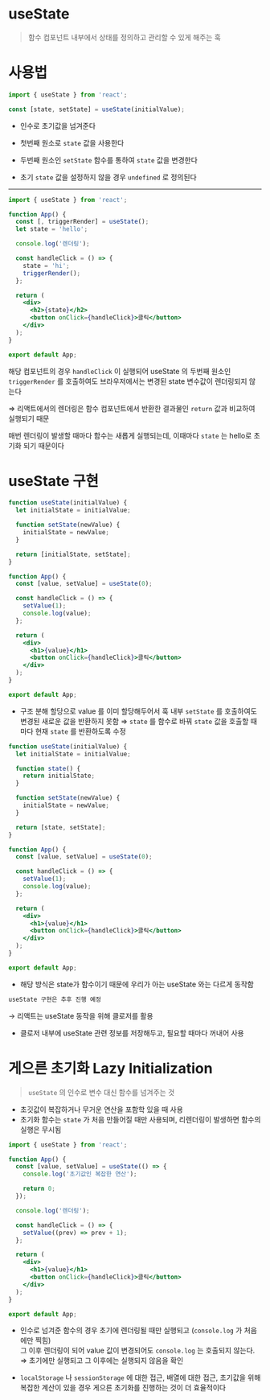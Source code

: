 # useState

> 함수 컴포넌트 내부에서 상태를 정의하고 관리할 수 있게 해주는 훅

# 사용법

```jsx
import { useState } from 'react';

const [state, setState] = useState(initialValue);
```

- 인수로 초기값을 넘겨준다

- 첫번째 원소로 `state` 값을 사용한다
- 두번째 원소인 `setState` 함수를 통하여 `state` 값을 변경한다
- 초기 `state` 값을 설정하지 않을 경우 `undefined` 로 정의된다

---

```jsx
import { useState } from 'react';

function App() {
  const [, triggerRender] = useState();
  let state = 'hello';

  console.log('렌더링');

  const handleClick = () => {
    state = 'hi';
    triggerRender();
  };

  return (
    <div>
      <h2>{state}</h2>
      <button onClick={handleClick}>클릭</button>
    </div>
  );
}

export default App;
```

해당 컴포넌트의 경우 `handleClick` 이 실행되어 useState 의 두번째 원소인 `triggerRender` 를 호출하여도 브라우저에서는 변경된 state 변수값이 렌더링되지 않는다

⇒ 리액트에서의 렌더링은 함수 컴포넌트에서 반환한 결과물인 `return` 값과 비교하여 실행되기 때문

매번 렌더링이 발생할 때마다 함수는 새롭게 실행되는데, 이때마다 `state` 는 hello로 초기화 되기 때문이다

# useState 구현

```jsx
function useState(initialValue) {
  let initialState = initialValue;

  function setState(newValue) {
    initialState = newValue;
  }

  return [initialState, setState];
}

function App() {
  const [value, setValue] = useState(0);

  const handleClick = () => {
    setValue(1);
    console.log(value);
  };

  return (
    <div>
      <h1>{value}</h1>
      <button onClick={handleClick}>클릭</button>
    </div>
  );
}

export default App;
```

- 구조 분해 할당으로 value 를 이미 할당해두어서 훅 내부 `setState` 를 호출하여도 변경된 새로운 값을 반환하지 못함
  ⇒ `state` 를 함수로 바꿔 `state` 값을 호출할 때마다 현재 `state` 를 반환하도록 수정

```jsx
function useState(initialValue) {
  let initialState = initialValue;

  function state() {
    return initialState;
  }

  function setState(newValue) {
    initialState = newValue;
  }

  return [state, setState];
}

function App() {
  const [value, setValue] = useState(0);

  const handleClick = () => {
    setValue(1);
    console.log(value);
  };

  return (
    <div>
      <h1>{value}</h1>
      <button onClick={handleClick}>클릭</button>
    </div>
  );
}

export default App;
```

- 해당 방식은 state가 함수이기 때문에 우리가 아는 useState 와는 다르게 동작함

```jsx
useState 구현은 추후 진행 예정
```

→ 리액트는 useState 동작을 위해 클로저를 활용

- 클로저 내부에 useState 관련 정보를 저장해두고, 필요할 때마다 꺼내어 사용

# 게으른 초기화 Lazy Initialization

> `useState` 의 인수로 변수 대신 함수를 넘겨주는 것

- 초깃값이 복잡하거나 무거운 연산을 포함학 있을 때 사용
- 초기화 함수는 `state` 가 처음 만들어질 때만 사용되며, 리렌더링이 발생하면 함수의 실행은 무시됨

```jsx
import { useState } from 'react';

function App() {
  const [value, setValue] = useState(() => {
    console.log('초기값인 복잡한 연산');

    return 0;
  });

  console.log('렌더링');

  const handleClick = () => {
    setValue((prev) => prev + 1);
  };

  return (
    <div>
      <h1>{value}</h1>
      <button onClick={handleClick}>클릭</button>
    </div>
  );
}

export default App;
```

- 인수로 넘겨준 함수의 경우 초기에 렌더링될 때만 실행되고 (`console.log` 가 처음에만 찍힘)
  <br/>그 이후 렌더링이 되어 value 값이 변경되어도 `console.log` 는 호출되지 않는다. <br/>
  ⇒ 초기에만 실행되고 그 이후에는 실행되지 않음을 확인

- `localStorage` 나 `sessionStorage` 에 대한 접근, 배열에 대한 접근, 초기값을 위해 복잡한 계산이 있을 경우 게으른 초기화를 진행하는 것이 더 효율적이다
